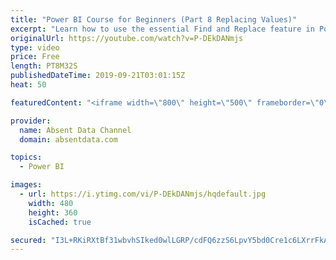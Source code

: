 ```yaml
---
title: "Power BI Course for Beginners (Part 8 Replacing Values)"
excerpt: "Learn how to use the essential Find and Replace feature in Power BI."
originalUrl: https://youtube.com/watch?v=P-DEkDANmjs
type: video
price: Free
length: PT8M32S
publishedDateTime: 2019-09-21T03:01:15Z
heat: 50

featuredContent: "<iframe width=\"800\" height=\"500\" frameborder=\"0\" src=\"https://www.youtube.com/embed/P-DEkDANmjs\" allow=\"accelerometer; autoplay; encrypted-media; gyroscope; picture-in-picture\" allowfullscreen></iframe>"

provider:
  name: Absent Data Channel
  domain: absentdata.com

topics:
  - Power BI

images:
  - url: https://i.ytimg.com/vi/P-DEkDANmjs/hqdefault.jpg
    width: 480
    height: 360
    isCached: true

secured: "I3L+RKiRXtBf31wbvhSIked0wlLGRP/cdFQ6zzS6LpvY5bd0Cre1c6LXrrFkASoEe8ziaJnuA8QVrCRuLZh8pvxdVFYjO5LDpPRrGtQHXWo8jo7znufKnwTUMqXwBEOKys4r0V6HBQDTxRk6EBKSpO2kmxDBKVQeix3tAemfY40nPTnWLver2gro7AFjcSPkjrACgdFvF7OFWc2APzmFk24FMpqZPxFTHaQn3/FS2Og2z4GV2Xi4Y4JXhnl3IVgcJ1TQ6M5EOx1pHllaG5pooNA3TWs3isH5TpaSRLOP3MISvl8Tj30dBs22bq92xdWYTbz/tct28BwvnhRb8oE6jtUtC8oC+cqU+HAJr9SIprZXNOgbZ5AQFGIDwu7e48jLYhVU5WYuapOVS66R1ToGLKbaN8sI1tQSnMtbrNnuaRU=;awkg53Fvq7i4GAFomiF7Gw=="
---
```


